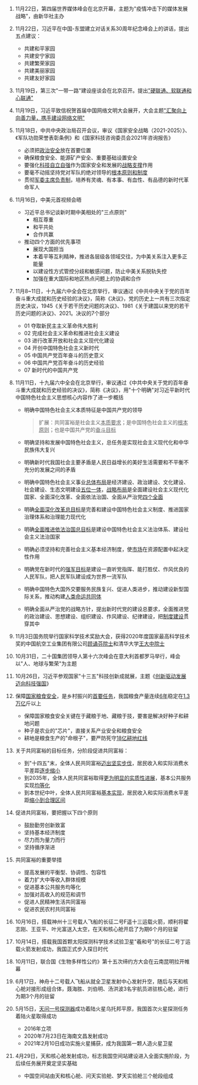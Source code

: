 1. 11月22日，第四届世界媒体峰会在北京开幕，主题为"疫情冲击下的媒体发展战略"，由新华社主办

2. 11月22日，习近平在中国-东盟建立对话关系30周年纪念峰会上的讲话，提出五点建议：

   - 共建和平家园
   - 共建安宁家园
   - 共建繁荣家园
   - 共建美丽家园
   - 共建友好家园

3. 11月19日，第三次"一带一路"建设座谈会在北京召开。提出<u>"硬联通、软联通和心联通"</u>

4. 11月19日，习近平致信祝贺首届中国网络文明大会展开，大会主题<u>"汇聚向上向善力量，携手建设网络文明"</u>

5. 11月18日，中共中央政治局召开会议，审议《国家安全战略（2021-2025）》、《军队功勋荣誉表彰条例》和《国家科技咨询委员会2021年咨询报告》

   - 必须把<u>政治安全</u>放在首要位置
   - 确保粮食安全、能源矿产安全、重要基础设置安全
   - 要强化<u>科技自立自强</u>作为国家安全和发展的<u>战略支撑</u>作用
   - 要毫不动摇坚持党对军队的绝对领导的<u>根本原则和制度</u>
   - 贯彻<u>军委主席负责制</u>，培养有灵魂、有本事、有血性、有品德的新时代革命军人

6. 11月16日，中美元首视频会晤

   - 习近平总书记谈新时期中美相处的"三点原则"
     - 相互尊重
     - 和平共处
     - 合作共赢
   - 推动四个方面的优先事项
     - 展现大国担当
     - 本着平等互利精神，推进各层级各领域交往，为中美关系注入更多正能量
     - 以建设性方式管控分歧和敏感问题，防止中美关系脱轨失控
     - 加强在重大国际和地区热点问题上的协调和合作

7. 11月8~11日，十九届六中全会在北京举行，审议通过《中共中央关于党的百年奋斗重大成就和历史经验的决议》，简称《决议》，党的历史上一共有三次指定历史决议，1945《关于若干历史问题的决议》、1981《关于建国以来党的若干历史问题的决议》、2021。决议的7个部分

   - 01 夺取新民主主义革命伟大胜利
   - 02 完成社会主义革命和推进社会主义建设
   - 03 进行改革开放和社会主义现代化建设
   - 04 开创中国特色社会主义新时代
   - 05 中国共产党百年奋斗的历史意义
   - 06 中国共产党百年奋斗的历史经验
   - 07 新时代的中国共产党

8. 11月11日，十九届六中全会在北京举行，审议通过《中共中央关于党的百年奋斗重大成就和历史经验的决议》，简称《决议》，用"十个明确"对习近平新时代中国特色社会主义思想核心内容作了进一步概括

   - 明确中国特色社会主义本质特征是中国共产党的领导

     > 扩展：共同富裕是社会主义<u>本质要求</u>；是中国特色社会主义的<u>根本原则</u>；也是中国共产党的<u>奋斗目标</u>

   - 明确坚持和发展中国特色社会主义，总任务是实现社会主义现代化和中华民族伟大复兴

   - 明确新时代我国社会主要矛盾是人民日益增长的美好生活需要和不平衡不充分的发展之间的矛盾

   - 明确中国特色社会主义事业<u>总体布局</u>是经济建设、政治建设、文化建设、社会建设、生态文明建设<u>五位一体</u>，<u>战略布局</u>是全面建设社会主义现代化国家、全面深化改革、全面依法治国、全面从严治党<u>四个全面</u>

   - 明确<u>全面深化改革总目标</u>是完善和建设中国特色社会主义制度、推进国家治理体系和治理能力现代化

   - 明确<u>全面推进依法治国总目标</u>是建设中国特色社会主义法治体系、建设社会主义法治国家

   - 明确必须坚持和完善社会主义基本经济制度，使<u>市场</u>在资源配置中起决定性作用

   - 明确党在新时代的<u>强军目标</u>是建设一直听党指挥、能打胜仗、作风优良的人民军队，把人民军队建设成为世界一流军队

   - 明确中国特色大国外交要服务民族复兴、促进人类进步，推动建设新型国际关系，推动构建<u>人类命运共同体</u>

   - 明确全面从严治党的战略方针，提出新时代党的建设总要求，全面推进党的政治建设、思想建设、组织建设、作风建设、纪律建设，把<u>制度建设</u>贯穿其中

9. 11月3日国务院举行国家科学技术奖励大会，获得2020年度国家最高科学技术奖的中国航空工业集团有限公司<u>顾诵芬院士</u>和清华大学<u>王大中院士</u>

10. 10月31日，二十国集团领导人第十六次峰会在意大利首都罗马举行，峰会以"人、地球与繁荣"为主题

11. 10月26日，习近平参观国家"十三五"科技创新成就展，主题《<u>创新驱动发展 迈向科技强国</u>》

12. 保障<u>国家粮食安全</u>，是乡村振兴的<u>首要任务</u>，我国粮食产量连续<u>6年</u>稳定在<u>1.3万亿</u>斤以上

    - 保障国家粮食安全关键在于藏粮于地、藏粮于技，要害是解决好种子和耕地问题
    - 种子是农业的"芯片"，直接关系产业安全和粮食安全
    - 耕地是粮食生产的"命根子"，要严防死守<u>18亿耕地红线</u>

13. 关于共同富裕的目标任务，分阶段促进共同富裕：

    - 到"十四五"末，全体人民共同富裕<u>迈出坚实步伐</u>，居民收入和实际消费水平差距<u>逐步缩小</u>
    - 到2035年，全体人民共同富裕取得<u>更为明显的实质性进展</u>，基本公共服务实现<u>均等化</u>
    - 到本世纪中叶，全体人民共同富裕<u>基本实现</u>，居民收入和实际消费水平差距<u>缩小到合理区间</u>

14. 促进共同富裕，要把握以下四个原则

    - 鼓励勤劳创新致富
    - 坚持基本经济制度
    - 尽力而为量力而行
    - 坚持循序渐进

15. 共同富裕的重要举措

    - 提高发展的平衡型、协调性、包容性
    - 着力扩大中等收入群体规模
    - 促进基本公共服务均等化
    - 加强对高收入的规范和调节
    - 促进人民精神生活共同富裕
    - 促进农民农村共同富裕

16. 10月16日，搭载神州十三号载人飞船的长征二号F遥十三运载火箭，顺利将翟志刚、王亚平、叶光富送入太空，在天和核心舱开启了为期6个月的驻留

17. 10月14日，搭载我国首颗太阳探测科学技术试验卫星"羲和号"的长征二号丁运载火箭发射成功，我国正式步入探日时代

18. 10月11日，联合国《生物多样性公约》第十五次缔约方大会在云南昆明拉开帷幕

19. 6月17日，神舟十二号载人飞船从就全卫星发射中心发射升空，随后与天和核心舱对接形成组合体，聂海胜、刘伯明、汤洪波3名宇航员进驻核心舱，进行为期3个月的驻留

20. 5月15日，<u>天问一号探测器</u>成功着陆火星乌托邦平原，我国首次火星探测任务着陆火星取得成功

    - 2016年立项
    - 2020年7月23日在海南文昌发射成功
    - 2021年2月10日成功实施火星捕获，成为我国第一颗人造火星卫星

21. 4月29日，天和核心舱发射成功，标志我国空间站建设进入全面实施阶段，为后续任务展开奠定坚实基础

    - 中国空间站由天和核心舱、问天实验舱、梦天实验舱三个舱段组成
